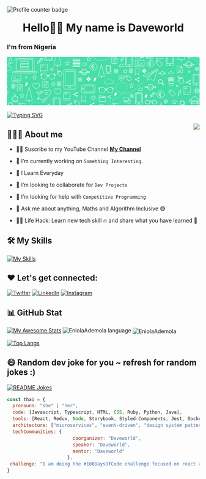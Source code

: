 <!-- GiHub Views -->
<img align="left" src="https://komarev.com/ghpvc/?username=EniolaAdemola&style=flat-square&color=orange" alt="Profile counter badge" />

<!-- Introduction -->

<h1 align="center"> Hello👋🏼 My name is Daveworld </h1>

### I'm from Nigeria
<div align="center">
  <img src="./download.png" width="1500px" />
</div>

<!-- Animation Typing -->
[![Typing SVG](https://readme-typing-svg.demolab.com?font=Fira+Code&pause=1000&color=36F7B4&width=435&lines=My+name+is+Eniola+Ademola;I'm+a+Frontend+Engineer+)](https://git.io/typing-svg)


<!-- Image Gifs -->
<img src="https://camo.githubusercontent.com/4d9f5ecceb711eec6e2018f38a5677dc657c9738d4a65ba3b928c41c0a45b439/68747470733a2f2f6d69726f2e6d656469756d2e636f6d2f6d61782f313336302f302a37513379765349765f7430696f4a2d5a2e676966" align="right"/>



<!-- About me section -->
## 👱🏽‍♂️ About me

- 🙋‍♂️ Suscribe to my YouTube Channel **[My Channel](https://www.youtube.com/@TechWithDaveworld)**

- 🔭 I’m currently working on `Something Interesting`.

- 🌱 I Learn Everyday

- 👯 I’m looking to collaborate for `Dev Projects`

- 🤔 I’m looking for help with `Competitive Programming`

- 💬 Ask me about anything, Maths and Algorithm Inclusive :sweat_smile:

- 👨‍💻 Life Hack: Learn new tech skill :fire: and share what you have learned :tada:


<!-- Skills Icon -->
## 🛠️ My Skills
[![My Skills](https://skillicons.dev/icons?i=js,html,css,aws,gcp,azure,react,vue,flutter,java)](https://skillicons.dev)


<!-- Social icons -->
## ❤️ Let's get connected:

<p >
  <a href="https://twitter.com/_daveworld" target="_blank"><img alt="Twitter" src="https://img.shields.io/badge/twitter-%231DA1F2.svg?&style=for-the-badge&logo=twitter&logoColor=white"  height="30px"/></a> 
  <a href="https://www.linkedin.com/in/eniola-ademola-7386161a7/" target="_blank"><img alt="LinkedIn" src="https://img.shields.io/badge/linkedin-%230077B5.svg?&style=for-the-badge&logo=linkedin&logoColor=white"  height="30px"/></a>
  <a href="https://www.instagram.com/_daveworld" target="_blank"><img alt="Instagram" src="https://img.shields.io/badge/Instagram-E4405F?style=for-the-badge&logo=instagram&logoColor=white"  height="30px"/></a>
</p>


<!-- GitHub Stats -->
## 📊 GitHub Stat
[![My Awesome Stats](https://awesome-github-stats.azurewebsites.net/user-stats/EniolaAdemola?cardType=github&theme=vue-dark&preferLogin=false)](https://git.io/awesome-stats-card)
 <img src="https://github-readme-stats.vercel.app/api/top-langs?username=EniolaAdemola&langs_count=10&show_icons=true&locale=en&layout=compact&theme=algolia" alt="EniolaAdemola language" height="192px"/>
   <img align="center" src="https://github-readme-streak-stats.herokuapp.com/?user=EniolaAdemola" alt="EniolaAdemola" />



[![Top Langs](https://github-readme-stats.vercel.app/api/top-langs/?username=EniolaAdemola&layout=compact&theme=vision-friendly-light)](https://github.com/anuraghazra/github-readme-stats) 

## 😄 Random dev joke for you ~ refresh for random jokes :)

<a href="https://readme-jokes.vercel.app"><img align="center" src="https://readme-jokes.vercel.app/api?theme=prussian" alt="README Jokes"></a>


```javascript
const thai = {
  pronouns: "she" | "her",
  code: [Javascript, Typescript, HTML, CSS, Ruby, Python, Java],
  tools: [React, Redux, Node, Storybook, Styled-Components, Jest, Docker],
  architecture: ["microservices", "event-driven", "design system pattern"],
  techCommunities: {
                        coorganizer: "Daveworld",
                        speaker: "Daveworld",
                        mentor: "Daveworld"
                      },
 challenge: "I am doing the #100DaysOfCode challenge focused on react and typescript"
}
```
